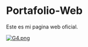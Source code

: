 # Portafolio-Web
Este es mi pagina web oficial.

[![G4.png](https://i.postimg.cc/Mp97Ngxm/G4.png)](https://postimg.cc/cv8t89vv)
